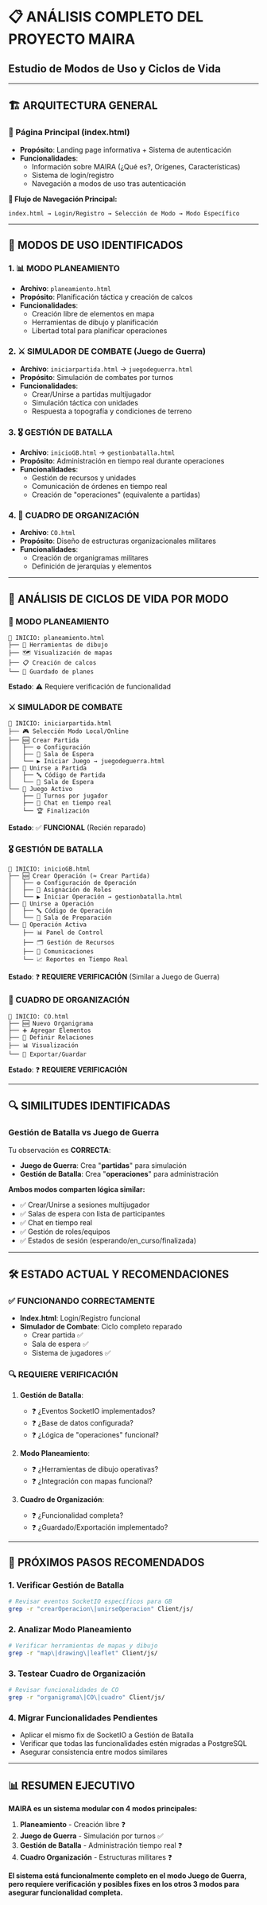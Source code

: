 # 📋 ANÁLISIS COMPLETO DEL PROYECTO MAIRA
## Estudio de Modos de Uso y Ciclos de Vida

---

## 🏗️ **ARQUITECTURA GENERAL**

### **📱 Página Principal (index.html)**
- **Propósito**: Landing page informativa + Sistema de autenticación
- **Funcionalidades**:
  - Información sobre MAIRA (¿Qué es?, Orígenes, Características)
  - Sistema de login/registro
  - Navegación a modos de uso tras autenticación

**🔄 Flujo de Navegación Principal:**
```
index.html → Login/Registro → Selección de Modo → Modo Específico
```

---

## 🎯 **MODOS DE USO IDENTIFICADOS**

### **1. 📊 MODO PLANEAMIENTO** 
- **Archivo**: `planeamiento.html`
- **Propósito**: Planificación táctica y creación de calcos
- **Funcionalidades**:
  - Creación libre de elementos en mapa
  - Herramientas de dibujo y planificación
  - Libertad total para planificar operaciones

### **2. ⚔️ SIMULADOR DE COMBATE (Juego de Guerra)**
- **Archivo**: `iniciarpartida.html` → `juegodeguerra.html`
- **Propósito**: Simulación de combates por turnos
- **Funcionalidades**:
  - Crear/Unirse a partidas multijugador
  - Simulación táctica con unidades
  - Respuesta a topografía y condiciones de terreno

### **3. 🎖️ GESTIÓN DE BATALLA**
- **Archivo**: `inicioGB.html` → `gestionbatalla.html`
- **Propósito**: Administración en tiempo real durante operaciones
- **Funcionalidades**:
  - Gestión de recursos y unidades
  - Comunicación de órdenes en tiempo real
  - Creación de "operaciones" (equivalente a partidas)

### **4. 🏢 CUADRO DE ORGANIZACIÓN**
- **Archivo**: `CO.html`
- **Propósito**: Diseño de estructuras organizacionales militares
- **Funcionalidades**:
  - Creación de organigramas militares
  - Definición de jerarquías y elementos

---

## 🔄 **ANÁLISIS DE CICLOS DE VIDA POR MODO**

### **🎯 MODO PLANEAMIENTO**
```
🚀 INICIO: planeamiento.html
├── 🔧 Herramientas de dibujo
├── 🗺️ Visualización de mapas
├── 📋 Creación de calcos
└── 💾 Guardado de planes
```
**Estado**: ⚠️ Requiere verificación de funcionalidad

### **⚔️ SIMULADOR DE COMBATE** 
```
🚀 INICIO: iniciarpartida.html
├── 🎮 Selección Modo Local/Online
├── 🆕 Crear Partida
│   ├── ⚙️ Configuración
│   ├── 👥 Sala de Espera
│   └── ▶️ Iniciar Juego → juegodeguerra.html
├── 🔗 Unirse a Partida
│   ├── 🔤 Código de Partida
│   └── 👥 Sala de Espera
└── 🎯 Juego Activo
    ├── 🏁 Turnos por jugador
    ├── 📡 Chat en tiempo real
    └── 🏆 Finalización
```
**Estado**: ✅ **FUNCIONAL** (Recién reparado)

### **🎖️ GESTIÓN DE BATALLA**
```
🚀 INICIO: inicioGB.html
├── 🆕 Crear Operación (≈ Crear Partida)
│   ├── ⚙️ Configuración de Operación
│   ├── 👥 Asignación de Roles
│   └── ▶️ Iniciar Operación → gestionbatalla.html
├── 🔗 Unirse a Operación
│   ├── 🔤 Código de Operación
│   └── 👥 Sala de Preparación
└── 🎯 Operación Activa
    ├── 📊 Panel de Control
    ├── 🗂️ Gestión de Recursos
    ├── 📡 Comunicaciones
    └── 📈 Reportes en Tiempo Real
```
**Estado**: ❓ **REQUIERE VERIFICACIÓN** (Similar a Juego de Guerra)

### **🏢 CUADRO DE ORGANIZACIÓN**
```
🚀 INICIO: CO.html
├── 🆕 Nuevo Organigrama
├── ➕ Agregar Elementos
├── 🔗 Definir Relaciones
├── 📊 Visualización
└── 💾 Exportar/Guardar
```
**Estado**: ❓ **REQUIERE VERIFICACIÓN**

---

## 🔍 **SIMILITUDES IDENTIFICADAS**

### **Gestión de Batalla vs Juego de Guerra**
Tu observación es **CORRECTA**:

- **Juego de Guerra**: Crea "**partidas**" para simulación
- **Gestión de Batalla**: Crea "**operaciones**" para administración

**Ambos modos comparten lógica similar:**
- ✅ Crear/Unirse a sesiones multijugador
- ✅ Salas de espera con lista de participantes
- ✅ Chat en tiempo real
- ✅ Gestión de roles/equipos
- ✅ Estados de sesión (esperando/en_curso/finalizada)

---

## 🛠️ **ESTADO ACTUAL Y RECOMENDACIONES**

### **✅ FUNCIONANDO CORRECTAMENTE**
- **Index.html**: Login/Registro funcional
- **Simulador de Combate**: Ciclo completo reparado
  - Crear partida ✅
  - Sala de espera ✅  
  - Sistema de jugadores ✅

### **🔍 REQUIERE VERIFICACIÓN**
1. **Gestión de Batalla**: 
   - ❓ ¿Eventos SocketIO implementados?
   - ❓ ¿Base de datos configurada?
   - ❓ ¿Lógica de "operaciones" funcional?

2. **Modo Planeamiento**:
   - ❓ ¿Herramientas de dibujo operativas?
   - ❓ ¿Integración con mapas funcional?

3. **Cuadro de Organización**:
   - ❓ ¿Funcionalidad completa?
   - ❓ ¿Guardado/Exportación implementado?

---

## 🎯 **PRÓXIMOS PASOS RECOMENDADOS**

### **1. Verificar Gestión de Batalla**
```bash
# Revisar eventos SocketIO específicos para GB
grep -r "crearOperacion\|unirseOperacion" Client/js/
```

### **2. Analizar Modo Planeamiento**
```bash
# Verificar herramientas de mapas y dibujo
grep -r "map\|drawing\|leaflet" Client/js/
```

### **3. Testear Cuadro de Organización**
```bash
# Revisar funcionalidades de CO
grep -r "organigrama\|CO\|cuadro" Client/js/
```

### **4. Migrar Funcionalidades Pendientes**
- Aplicar el mismo fix de SocketIO a Gestión de Batalla
- Verificar que todas las funcionalidades estén migradas a PostgreSQL
- Asegurar consistencia entre modos similares

---

## 📊 **RESUMEN EJECUTIVO**

**MAIRA es un sistema modular con 4 modos principales:**
1. **Planeamiento** - Creación libre ❓
2. **Juego de Guerra** - Simulación por turnos ✅
3. **Gestión de Batalla** - Administración tiempo real ❓
4. **Cuadro Organización** - Estructuras militares ❓

**El sistema está funcionalmente completo en el modo Juego de Guerra, pero requiere verificación y posibles fixes en los otros 3 modos para asegurar funcionalidad completa.**
